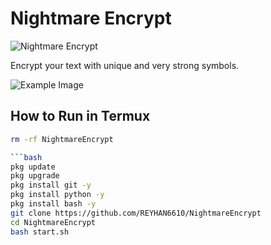 # Nightmare Encrypt

![Nightmare Encrypt](https://raw.githubusercontent.com/REYHAN6610/NightmareEncrypt/main/img/20240916_112604.png)

Encrypt your text with unique and very strong symbols.

![Example Image](https://raw.githubusercontent.com/REYHAN6610/NightmareEncrypt/main/img/20240916_112942.jpg)

## How to Run in Termux

```bash
rm -rf NightmareEncrypt

```bash
pkg update
pkg upgrade
pkg install git -y
pkg install python -y
pkg install bash -y
git clone https://github.com/REYHAN6610/NightmareEncrypt
cd NightmareEncrypt
bash start.sh
